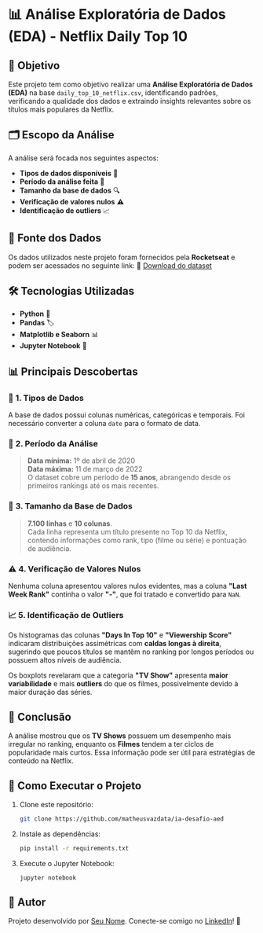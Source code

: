 # 📊 Análise Exploratória de Dados (EDA) - Netflix Daily Top 10

## 🎯 Objetivo
Este projeto tem como objetivo realizar uma **Análise Exploratória de Dados (EDA)** na base `daily_top_10_netflix.csv`, identificando padrões, verificando a qualidade dos dados e extraindo insights relevantes sobre os títulos mais populares da Netflix.

## 🗂️ Escopo da Análise
A análise será focada nos seguintes aspectos:
- **Tipos de dados disponíveis** 📌
- **Período da análise feita** 📆
- **Tamanho da base de dados** 🔍
- **Verificação de valores nulos** ⚠️
- **Identificação de outliers** 📈

## 📁 Fonte dos Dados
Os dados utilizados neste projeto foram fornecidos pela **Rocketseat** e podem ser acessados no seguinte link:
🔗 [Download do dataset](https://efficient-sloth-d85.notion.site/Desafio-EDA-c8c8b2faf153449193b4b9fb0895afa6)

## 🛠️ Tecnologias Utilizadas
- **Python** 🐍
- **Pandas** 🏷️
- **Matplotlib e Seaborn** 📊
- **Jupyter Notebook** 📝

## 📊 Principais Descobertas
### 📌 **1. Tipos de Dados**
A base de dados possui colunas numéricas, categóricas e temporais. Foi necessário converter a coluna `date` para o formato de data.

### 📆 **2. Período da Análise**
> **Data mínima:** 1º de abril de 2020  
> **Data máxima:** 11 de março de 2022  
> O dataset cobre um período de **15 anos**, abrangendo desde os primeiros rankings até os mais recentes.

### 📏 **3. Tamanho da Base de Dados**
> **7.100 linhas** e **10 colunas**.  
> Cada linha representa um título presente no Top 10 da Netflix, contendo informações como rank, tipo (filme ou série) e pontuação de audiência.

### ⚠️ **4. Verificação de Valores Nulos**
Nenhuma coluna apresentou valores nulos evidentes, mas a coluna **"Last Week Rank"** continha o valor **"-"**, que foi tratado e convertido para `NaN`.

### 📈 **5. Identificação de Outliers**
Os histogramas das colunas **"Days In Top 10"** e **"Viewership Score"** indicaram distribuições assimétricas com **caldas longas à direita**, sugerindo que poucos títulos se mantêm no ranking por longos períodos ou possuem altos níveis de audiência.

Os boxplots revelaram que a categoria **"TV Show"** apresenta **maior variabilidade** e mais **outliers** do que os filmes, possivelmente devido à maior duração das séries.

## 📌 Conclusão
A análise mostrou que os **TV Shows** possuem um desempenho mais irregular no ranking, enquanto os **Filmes** tendem a ter ciclos de popularidade mais curtos. Essa informação pode ser útil para estratégias de conteúdo na Netflix.

## 🚀 Como Executar o Projeto
1. Clone este repositório:
   ```sh
   git clone https://github.com/matheusvazdata/ia-desafio-aed
   ```
2. Instale as dependências:
   ```sh
   pip install -r requirements.txt
   ```
3. Execute o Jupyter Notebook:
   ```sh
   jupyter notebook
   ```

## 📌 Autor
Projeto desenvolvido por [Seu Nome](https://github.com/matheusvazdata). Conecte-se comigo no [LinkedIn](https://www.linkedin.com/in/matheusvazdata/)! 🚀

